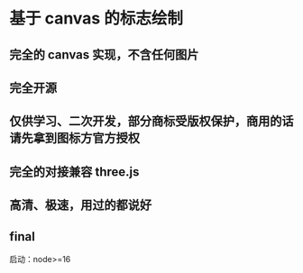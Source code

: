 # 基于 canvas 的标志绘制

## 完全的 canvas 实现，不含任何图片

## 完全开源

## 仅供学习、二次开发，部分商标受版权保护，商用的话请先拿到图标方官方授权

## 完全的对接兼容 three.js

## 高清、极速，用过的都说好

## final

启动：node>=16

<!-- 发现一张图片=删库跑路

发现一个示例不兼容 three.js=删库跑路

发现一个示例不高清=删库跑路

## 完全易于调试的生成代码 i am nico

发现一个示例不容易调试=删库跑路

## 直接生成代码

发现一个示例代码生成不严谨=删库跑路 test

## final

爱好驱动；删库跑路=老实修改代码 -->
